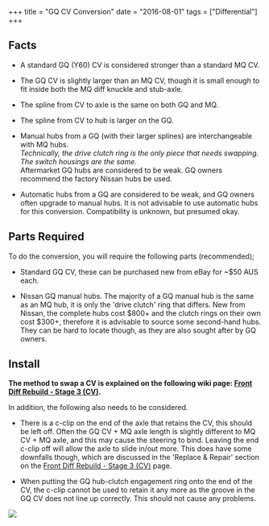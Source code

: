 +++
title = "GQ CV Conversion"
date = "2016-08-01"
tags = ["Differential"]
+++

## Facts

*   A standard GQ (Y60) CV is considered stronger than a standard MQ CV.

*   The GQ CV is slightly larger than an MQ CV, though it is small enough to fit inside both the MQ diff knuckle and stub-axle.

*   The spline from CV to axle is the same on both GQ and MQ.

*   The spline from CV to hub is larger on the GQ.

*   Manual hubs from a GQ (with their larger splines) are interchangeable with MQ hubs.<br>
    _Technically, the drive clutch ring is the only piece that needs swapping. The switch housings are the same._<br>
    Aftermarket GQ hubs are considered to be weak. GQ owners recommend the factory Nissan hubs be used.

*   Automatic hubs from a GQ are considered to be weak, and GQ owners often upgrade to manual hubs.
    It is not advisable to use automatic hubs for this conversion. Compatibility is unknown, but presumed okay.

## Parts Required
To do the conversion, you will require the following parts (recommended);

*   Standard GQ CV, these can be purchased new from eBay for ~$50 AUS each.

*   Nissan GQ manual hubs. The majority of a GQ manual hub is the same as an MQ hub, it is only the 'drive clutch' ring that differs. New from Nissan, the complete hubs cost $800+ and the clutch rings on their own cost $300+, therefore it is advisable to source some second-hand hubs. They can be hard to locate though, as they are also sought after by GQ owners.

## Install

**The method to swap a CV is explained on the following wiki page: [Front Diff Rebuild - Stage 3 (CV)][Wiki: rebuild stage 3].**

In addition, the following also needs to be considered.

*   There is a c-clip on the end of the axle that retains the CV, this should be left off. Often the GQ CV + MQ axle length is slightly different to MQ CV + MQ axle, and this may cause the steering to bind. Leaving the end c-clip off will allow the axle to slide in/out more. This does have some downfalls though, which are discussed in the 'Replace & Repair' section on the [Front Diff Rebuild - Stage 3 (CV)][Wiki: rebuild stage 3] page.

*   When putting the GQ hub-clutch engagement ring onto the end of the CV, the c-clip cannot be used to retain it any more as the groove in the GQ CV does not line up correctly. This should not cause any problems.


[![][Image: parts]][Image: parts]


[Image: parts]: /wiki/differential/gq-cv-conversion/hub-parts.png

[Wiki: rebuild stage 3]: /wiki/differential/stage-3-cv
